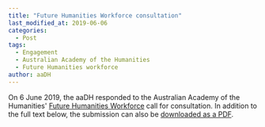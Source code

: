 ```yaml
---
title: "Future Humanities Workforce consultation"
last_modified_at: 2019-06-06
categories:
  - Post
tags:
  - Engagement
  - Australian Academy of the Humanities
  - Future Humanities workforce
author: aaDH
---
```


On 6 June 2019, the aaDH responded to the Australian Academy of the Humanities' [Future Humanities Workforce](https://www.humanities.org.au/advice/projects/future-workforce/) call for consultation. In addition to the full text below, the submission can also be [downloaded as a PDF](AADH-2019-06-06-Future-Humanities-Workforce-Consultation.pdf).